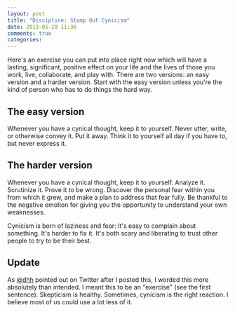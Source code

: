 ```yaml
---
layout: post
title: "Discipline: Stomp Out Cynicism"
date: 2013-05-20 11:36
comments: true
categories:
---
```

Here's an exercise you can put into place right now which will have a lasting, significant, positive effect on your life
and the lives of those you work, live, collaborate, and play with. There are two versions: an easy version and a harder version. Start with the easy
version unless you're the kind of person who has to do things the hard way.

## The easy version
Whenever you have a cynical thought, keep it to yourself. Never utter, write, or otherwise convey it. Put it away. Think it to yourself all day if you have to, but never express it.

## The harder version
Whenever you have a cynical thought, keep it to yourself. Analyze it. Scrutinize it. Prove it to be wrong. Discover the personal fear within you from which it grew, and make a plan to address that fear
fully. Be thankful to the negative emotion for giving you the opportunity to understand your own weaknesses.

Cynicism is born of laziness and fear: It's easy to complain about something. It's harder to fix it. It's both scary and liberating to trust other people to try to be their best.

## Update

As <a href="https://twitter.com/dhh">@dhh</a> pointed out on Twitter after I posted this, I worded this more absolutely than intended. I meant this to be an "exercise" (see the first sentence). Skepticism is healthy. Sometimes, cynicism is the right reaction. I believe most of us could use a lot less of it.
